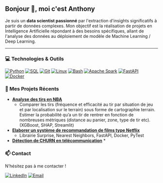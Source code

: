 ## Bonjour 👋, moi c'est Anthony

Je suis un **data scientist passionné** par l'extraction d'insights significatifs à partir de données complexes. Mon objectif est la réalisation de projets en Intelligence Artificielle répondant à des besoins spécifiques, allant de l'analyse des données au déploiement de modèle de Machine Learning / Deep Learning.

---
### 💻 Technologies & Outils

[![Python](https://img.shields.io/badge/Python-3776AB?style=for-the-badge&logo=python&logoColor=white)](https://www.python.org/)
[![SQL](https://img.shields.io/badge/SQL-4479A1?style=for-the-badge&logo=postgresql&logoColor=white)](https://www.postgresql.org/)
[![Git](https://img.shields.io/badge/Git-F05032?style=for-the-badge&logo=git&logoColor=white)](https://git-scm.com/)
[![Linux](https://img.shields.io/badge/Linux-FCC624?style=for-the-badge&logo=linux&logoColor=black)](https://www.linux.org/)
[![Bash](https://img.shields.io/badge/Bash-4EAA25?style=for-the-badge&logo=gnubash&logoColor=white)](https://www.gnu.org/software/bash/)
[![Apache Spark](https://img.shields.io/badge/Apache%20Spark-E25A1C?style=for-the-badge&logo=apachespark&logoColor=white)](https://spark.apache.org/)
[![FastAPI](https://img.shields.io/badge/FastAPI-009688?style=for-the-badge&logo=fastapi&logoColor=white)](https://fastapi.tiangolo.com/)
[![Docker](https://img.shields.io/badge/Docker-2496ED?style=for-the-badge&logo=docker&logoColor=white)](https://www.docker.com/)


### 🚀 Mes Projets Récents

-   **[Analyse des tirs en NBA](https://github.com/votre_nom_utilisateur/nom_du_repo_1)**
    * Comparer les tirs (fréquence et efficacité au tir par situation de jeu et par localisation sur le terrain) sous forme de cartographie terrain. Estimer la probabilité qu’a un tir de rentrer en fonction de nombreuses métriques (distance au panier, zone, type de tir etc). (XGBoost, SHAP, Streamlit)
-   **[Elaborer un système de recommandation de films type Netflix](https://github.com/votre_nom_utilisateur/nom_du_repo_2)**
    * Librairie Surprise, Nearest Neighbors, FastAPI, Docker, PyTest
-   **[Détection de CHURN en télécommunication](https://github.com/votre_nom_utilisateur/nom_du_repo_3)**
    * 

### 📫 Contact

N'hésitez pas à me contacter !

[![LinkedIn](https://img.shields.io/badge/LinkedIn-0077B5?style=for-the-badge&logo=linkedin&logoColor=white)](https://www.linkedin.com/in/anthony-ferre-6bb5b7172/)
[![Email](https://img.shields.io/badge/Email-D14836?style=for-the-badge&logo=gmail&logoColor=white)](mailto:anthonyferre35770@gmail.com)
